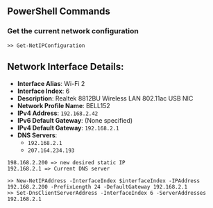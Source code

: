 ## PowerShell Commands

### Get the current network configuration

```
>> Get-NetIPConfiguration
```

## **Network Interface Details:**

- **Interface Alias**: Wi-Fi 2
- **Interface Index**: 6
- **Description**: Realtek 8812BU Wireless LAN 802.11ac USB NIC
- **Network Profile Name**: BELL152
- **IPv4 Address**: `192.168.2.42`
- **IPv6 Default Gateway**: (None specified)
- **IPv4 Default Gateway**: `192.168.2.1`
- **DNS Servers**:
  - `192.168.2.1`
  - `207.164.234.193`

```
198.168.2.200 => new desired static IP
192.168.2.1 => Current DNS server

>> New-NetIPAddress -InterfaceIndex $interfaceIndex -IPAddress 192.168.2.200 -PrefixLength 24 -DefaultGateway 192.168.2.1
>> Set-DnsClientServerAddress -InterfaceIndex 6 -ServerAddresses 192.168.2.1
```
